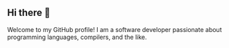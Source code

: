 ## Hi there 👋

Welcome to my GitHub profile! I am a software developer passionate about programming languages, compilers, and the like.

<!--
Check out a few of my recent projects:

-->
